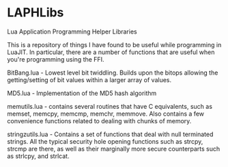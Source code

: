 LAPHLibs
========

Lua Application Programming Helper Libraries

This is a repository of things I have found to be useful
while programming in LuaJIT.  In particular, there are
a number of functions that are useful when you're programming
using the FFI.

BitBang.lua  - Lowest level bit twiddling.  Builds upon the bitops
allowing the getting/setting of bit values within a larger
array of values.

MD5.lua - Implementation of the MD5 hash algorithm

memutils.lua - contains several routines that have
C equivalents, such as memset, memcpy, memcmp, memchr, memmove.
Also contains a few convenience functions related to dealing
with chunks of memory.

stringzutils.lua - Contains a set of functions that deal with 
null terminated strings.  All the typical security hole opening
functions such as strcpy, strcmp are there, as well as their 
marginally more secure counterparts such as strlcpy, and strlcat.



